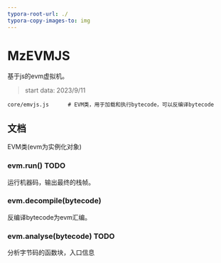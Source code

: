 ```yaml
---
typora-root-url: ./
typora-copy-images-to: img
---
```


# MzEVMJS

基于js的evm虚拟机。

> start data: 2023/9/11



```
core/emvjs.js      # EVM类，用于加载和执行bytecode，可以反编译bytecode
```







## 文档

EVM类(evm为实例化对象)

### evm.run()    TODO

运行机器码，输出最终的栈帧。

### evm.decompile(bytecode)

反编译bytecode为evm汇编。

### evm.analyse(bytecode) TODO

分析字节码的函数块，入口信息